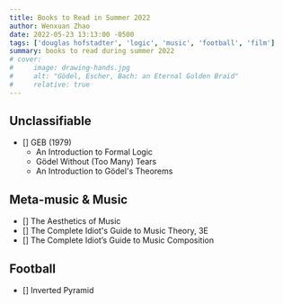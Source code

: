 ```yaml
---
title: Books to Read in Summer 2022
author: Wenxuan Zhao
date: 2022-05-23 13:13:00 -0500
tags: ['douglas hofstadter', 'logic', 'music', 'football', 'film']
summary: books to read during summer 2022
# cover:
#     image: drawing-hands.jpg
#     alt: "Gödel, Escher, Bach: an Eternal Golden Braid"
#     relative: true
---
```


## Unclassifiable
- [] GEB (1979)
    - An Introduction to Formal Logic
    - Gödel Without (Too Many) Tears
    - An Introduction to Gödel's Theorems

## Meta-music & Music 
- [] The Aesthetics of Music
- [] The Complete Idiot's Guide to Music Theory, 3E
- [] The Complete Idiot’s Guide to Music Composition

## Football
- [] Inverted Pyramid
